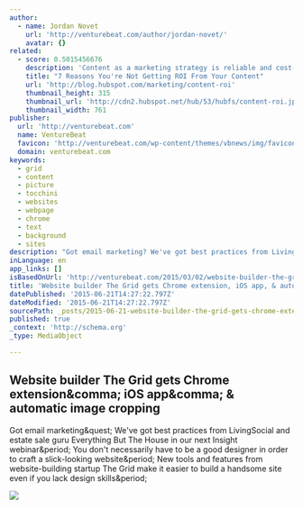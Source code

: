 ```yaml
---
author:
  - name: Jordan Novet
    url: 'http://venturebeat.com/author/jordan-novet/'
    avatar: {}
related:
  - score: 0.5015456676
    description: 'Content as a marketing strategy is reliable and cost-effective, but only if it generates high-quality leads. To succeed, you must not only create and promote content, but also analyze and optimize the content. If your content marketing results are falling flat, here are 7 reasons why it might be happening and what you can do about it.'
    title: "7 Reasons You're Not Getting ROI From Your Content"
    url: 'http://blog.hubspot.com/marketing/content-roi'
    thumbnail_height: 315
    thumbnail_url: 'http://cdn2.hubspot.net/hub/53/hubfs/content-roi.jpg?t=1434834879517&width=761'
    thumbnail_width: 761
publisher:
  url: 'http://venturebeat.com'
  name: VentureBeat
  favicon: 'http://venturebeat.com/wp-content/themes/vbnews/img/favicon.ico'
  domain: venturebeat.com
keywords:
  - grid
  - content
  - picture
  - tocchini
  - websites
  - webpage
  - chrome
  - text
  - background
  - sites
description: "Got email marketing? We've got best practices from LivingSocial and estate sale guru Everything But The House in our next Insight webinar. You don't necessarily have to be a good designer in order to craft a slick-looking website. New tools and features from website-building startup The Grid make it easier to build a handsome site even if you lack design skills."
inLanguage: en
app_links: []
isBasedOnUrl: 'http://venturebeat.com/2015/03/02/website-builder-the-grid-gets-chrome-extension-ios-app-automatic-image-cropping/'
title: 'Website builder The Grid gets Chrome extension, iOS app, & automatic image cropping'
datePublished: '2015-06-21T14:27:22.797Z'
dateModified: '2015-06-21T14:27:22.797Z'
sourcePath: _posts/2015-06-21-website-builder-the-grid-gets-chrome-extension-ios-app-and-a.md
published: true
_context: 'http://schema.org'
_type: MediaObject

---
```

<article style=""><h1>Website builder The Grid gets Chrome extension&amp;comma; iOS app&amp;comma; &amp; automatic image cropping</h1><p>Got email marketing&amp;quest; We've got best practices from LivingSocial and estate sale guru Everything But The House in our next Insight webinar&amp;period; You don't necessarily have to be a good designer in order to craft a slick-looking website&amp;period; New tools and features from website-building startup The Grid make it easier to build a handsome site even if you lack design skills&amp;period;</p><img src="http://i0.wp.com/venturebeat.com/wp-content/uploads/2015/03/The-Grid-ios.jpg?resize=800%2C481" /></article>